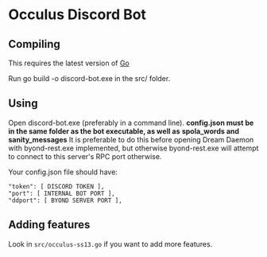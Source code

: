 Occulus Discord Bot
===================

Compiling
---------

This requires the latest version of [Go](https://golang.org)

Run go build -o discord-bot.exe in the src/ folder.

Using
-----

Open discord-bot.exe (preferably in a command line).
**config.json must be in the same folder as the bot executable, as well as**
**spola_words and sanity_messages**
It is preferable to do this before opening Dream Daemon
with byond-rest.exe implemented, but otherwise byond-rest.exe
will attempt to connect to this server's RPC port otherwise.

Your config.json file should have:

```
"token": [ DISCORD TOKEN ],
"port": [ INTERNAL BOT PORT ],
"ddport": [ BYOND SERVER PORT ],
```

Adding features
---------------

Look in `src/occulus-ss13.go` if you want to add more features.

